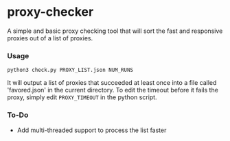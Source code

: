 # proxy-checker
A simple and basic proxy checking tool that will sort the fast and responsive proxies out of a list of proxies.

### Usage
`python3 check.py PROXY_LIST.json NUM_RUNS`

It will output a list of proxies that succeeded at least once into a file called 'favored.json' in the current directory. To edit the timeout before it fails the proxy, simply edit `PROXY_TIMEOUT` in the python script.

### To-Do
* Add multi-threaded support to process the list faster
